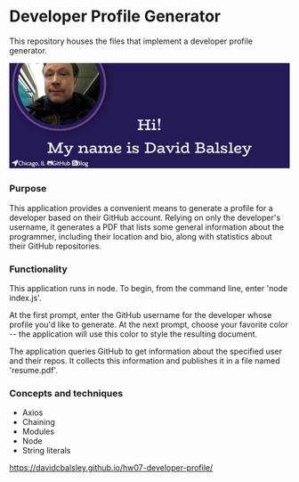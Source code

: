 # Developer Profile Generator
This repository houses the files that implement a developer profile generator.

![Screenshot for developer profile generator](src/images/profile-screenshot.png)

### Purpose

This application provides a convenient means to generate a profile for a developer based on their GitHub account. Relying on only the developer's username, it generates a PDF that lists some general information about the programmer, including their location and bio, along with statistics about their GitHub repositories.

### Functionality

This application runs in node. To begin, from the command line, enter 'node index.js'.

At the first prompt, enter the GitHub username for the developer whose profile you'd like to generate. At the next prompt, choose your favorite color -- the application will use this color to style the resulting document.

The application queries GitHub to get information about the specified user and their repos. It collects this information and publishes it in a file named 'resume.pdf'.

### Concepts and techniques
* Axios
* Chaining
* Modules
* Node
* String literals

https://davidcbalsley.github.io/hw07-developer-profile/
